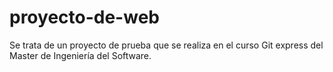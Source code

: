 # proyecto-de-web
Se trata de un proyecto de prueba que se realiza en el curso Git express del
Master de Ingeniería del Software.
